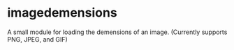 imagedemensions
===============

A small module for loading the demensions of an image. (Currently supports PNG, JPEG, and GIF)
